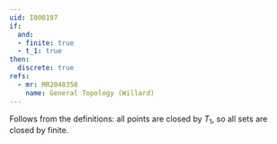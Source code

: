 ```yaml
---
uid: I000197
if:
  and:
  - finite: true
  - t_1: true
then:
  discrete: true
refs:
  - mr: MR2048350
    name: General Topology (Willard)
---
```

Follows from the definitions: all points are closed by $T_1$, so all
sets are closed by finite.
